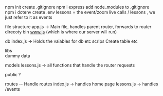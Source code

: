 npm init
create .gitignore
npm i express
add node_modules to .gitignore
npm i dotenv
create .env
lessons = the event/zoom live calls / lessons , we just refer to it as events

file structure
app.js -> Main file, handles parent router, forwards to router direcoty
bin
    www.js (which is where our server will run)

db
    index.js -> Holds the vaiables for db etc
    scrips
        Create table etc

libs    
    dummy data

models
   lessons.js -> all functions that handle the router requests

 public
    ?


routes -- Handle routes
    index.js -> handles home page
    lessons.js -> handles /events



